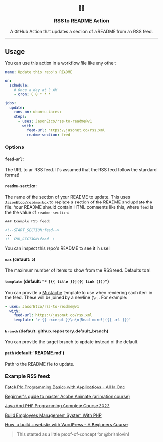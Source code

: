 <h3 align="center">📡📝</h3>
<h3 align="center">RSS to README Action</h3>
<p align="center">A GitHub Action that updates a section of a README from an RSS feed.</p>

---

## Usage

You can use this action in a workflow file like any other:

```yml
name: Update this repo's README

on:
  schedule:
    # Once a day at 8 AM
    - cron: 0 8 * * *

jobs:
  update:
    runs-on: ubuntu-latest
    steps:
      - uses: JasonEtco/rss-to-readme@v1
        with:
          feed-url: https://jasonet.co/rss.xml
          readme-section: feed
```

### Options

#### `feed-url`:

The URL to an RSS feed. It's assumed that the RSS feed follow the standard format!

#### `readme-section`:

The name of the section of your README to update. This uses [`JasonEtco/readme-box`](https://github.com/JasonEtco/readme-box) to replace a section of the README and update the file. Your README should contain HTML comments like this, where `feed` is the the value of `readme-section`:

```html
### Example RSS feed:

<!--START_SECTION:feed-->
...
<!--END_SECTION:feed-->
```

You can inspect this repo's README to see it in use!

#### `max` (default: 5)

The maximum number of items to show from the RSS feed. Defaults to `5`!

#### `template` (default: `"* [{{ title }}]({{ link }}))"`)

You can provide a [Mustache](https://github.com/janl/mustache.js) template to use when rendering each item in the feed. These will be joined by a newline (`\n`). For example:

```yaml
- uses: JasonEtco/rss-to-readme@v1
  with:
    feed-url: https://jasonet.co/rss.xml
    template: "> {{ excerpt }}\n\n[Read more!]({{ url }})"
```

#### `branch` (default: github.repository.default_branch)

You can provide the target branch to update instead of the default.

#### `path` (default: 'README.md')

Path to the README file to update.

### Example RSS feed:

<!--START_SECTION:example-->
> 

[Fatek Plc Programming Basics with Applications - All In One](https:&#x2F;&#x2F;sanet.st&#x2F;blogs&#x2F;exclusivetutorials&#x2F;fatek_plc_programming_basics_with_applications_all_in_one.4060520.html)
> 

[Beginner&#39;s guide to master Adobe Animate (animation course)](https:&#x2F;&#x2F;sanet.st&#x2F;blogs&#x2F;exclusivetutorials&#x2F;beginners_guide_to_master_adobe_animate_animation_course.4060512.html)
> 

[Java And PHP Programming Complete Course 2022](https:&#x2F;&#x2F;sanet.st&#x2F;blogs&#x2F;exclusivetutorials&#x2F;java_and_php_programming_complete_course.4060508.html)
> 

[Build Employees Management System With PHP](https:&#x2F;&#x2F;sanet.st&#x2F;blogs&#x2F;exclusivetutorials&#x2F;build_employees_management_system_with_php.4060505.html)
> 

[How to build a website with WordPress - A Beginners Course](https:&#x2F;&#x2F;sanet.st&#x2F;blogs&#x2F;exclusivetutorials&#x2F;how_to_build_a_website_with_wordpress_a_beginners_course.4060495.html)
<!--END_SECTION:example-->

> This started as a little proof-of-concept for @brianlovin!
